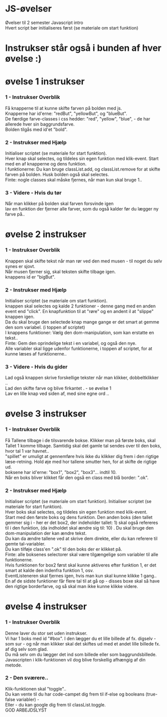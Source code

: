 # JS-øvelser

Øvelser  til 2 semester Javascript intro <br>
Hvert script bør initialiseres først (se materiale om start funktion) <br>
# Instrukser står også i bunden af hver øvelse :)

# øvelse 1 instrukser 

### 1 - Instrukser Overblik
Få knapperne til at kunne skifte farven på bolden med js.
                <br> Knapperne har id'erne: "redBut", "yellowBut", og "blueBut".
                <br> De færdige farve-classes i css hedder: "red", "yellow", "blue", - de har allerede hver sin baggrundsfarve.
                <br> Bolden tilgås med id'et "bold".
                <br>

### 2 - Instrukser med Hjælp
 Initialiser scriptet (se materiale for start funktion).
                <br> Hver knap skal selectes, og tildeles sin egen funktion med klik-event. Start med en af knapperne og dens funktion.
                <br> I funktionerne: Du kan bruge classList.add, og classList.remove for at skifte farven på bolden. Husk bolden også skal selectes.
                <br> Finte: nogle classes skal måske fjernes, når man kun skal bruge 1..
### 3 - Videre - Hvis du tør 
Når man klikker på bolden skal farven forsvinde igen
                <br>lav en funktion der fjerner alle farver, som du også kalder før du lægger ny farve på..
               

# øvelse 2 instrukser 

### 1 - Instrukser Overblik
Knappen skal skifte tekst når man rør ved den med musen - til noget du selv synes er sjovt.
                <br> Når musen fjerner sig, skal teksten skifte tilbage igen.
                <br> knappens id er "bigBut".

### 2 - Instrukser med Hjælp
Initialiser scriptet (se materiale om start funktion).
                <br> knappen skal selectes og kalde 2 funktioner - denne gang med en anden event end "click". En knapfunktion til at "røre" og en andent il at "slippe" knappen igen.
                <br> Da du skal bruge den selectede knap mange gange er det smart at gemme den som variabel. (i toppen af scriptet)
                <br> I knappens funktioner: Vælg den dom-manipulation, som kan erstatte en tekst..
                <br> Finte: Gem den oprindelige tekst i en variabel, og også den nye.
                <br> Alle variabler skal ligge udenfor funktionerne, i toppen af scriptet, for at kunne læses af funktionerne..

### 3 - Videre - Hvis du gider 
Lad også knappen skrive forskellige tekster når man klikker, dobbeltklikker ..
                <br>Lad den skifte farve og blive firkantet . - se øvelse 1
                <br>Lav en lille knap ved siden af, med sine egne ord ..
               


# øvelse 3 instrukser 

### 1 - Instrukser Overblik
Få Tallene tilbage i de tilsvarende bokse. Klikker man på første boks, skal Tallet 1 komme tilbage. Samtidig skal det gamle tal sendes over til den boks, hvor tal 1 var havnet..
                <br>"spillet" er umuligt at gennemføre hvis ikke du klikker dig frem i den rigtige læse-retning. Hold øje med hor tallene smutter hen, for at skifte de rigtige ud.
                <br> boksene har id'erne: "box1", "box2", "box3"... indtil 10.
                <br> Når en boks bliver klikket får den også en class med blå border: ".ok".

### 2 - Instrukser med Hjælp
Initialiser scriptet (se materiale om start funktion).
                Initialiser scriptet (se materiale for start funktion).
                <br> Hver boks skal selectes, og tildeles sin egen funktion med klik-event.
                <br> Start med den første boks og dens funktion. Den anden boks (den tallet gemmer sig i - her er det box2, der indeholder tallet: 1) skal også refereres til i den funktion, (da indholdet skal ændre sig til: 10) . Du skal bruge den dom-manipulation der kan ændre tekst.
                <br> Du kan da ændre tallene ved at skrive dem direkte, eller du kan referere til gemte tal-variabler.
                <br> Du kan tilføje class'en ".ok" til den boks der er klikket på.
                <br> Finte: alle boksenes selectorer skal være tilgængelige som variabler til alle funktionerne.
                <br> Hvis funktionen for box2 først skal kunne aktiveres efter funktion 1, er det smart at kalde den indenfra funktion 1, osv.
                <br> EventListeneren skal fjernes igen, hvis man kun skal kunne klikke 1 gang..
                <br> En af de sidste funktioner får flere tal til at gå op - disses boxe skal så have den rigtige borderfarve, og så skal man ikke kunne klikke videre.


# øvelse 4 instrukser 

### 1 - Instrukser Overblik
Denne laver du stor set uden instrukser.
                <br> Vi har 1 boks med id "#box". I den lægger du et lille billede af fx. digselv - som sur - og når man klikker skal det skiftes ud med et andet lille billede fx. af dig selv som glad.
                <br> Du må selv om du lægger det ind som billede eller som baggrundsbillede. Javascripten i klik-funktionen vil dog blive forskellig afhængig af din metode.
### 2 - Den sværere..
Klik-funktionen skal "toggle"..
                <br> Du kan vente til du har code-campet dig frem til if-else og booleans (true-false variabler) -
                <br> Eller - du kan google dig frem til classList.toggle.
                <br> GOD ARBEJDSLYST
